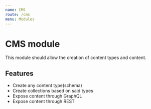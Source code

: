 ```yaml
---
name: CMS
route: /cms
menu: Modules
---
```


# CMS module
This module should allow the creation of content types and content.

## Features

- Create any content type(schema)
- Create collections based on said types
- Expose content through GraphQL
- Expose content through REST
